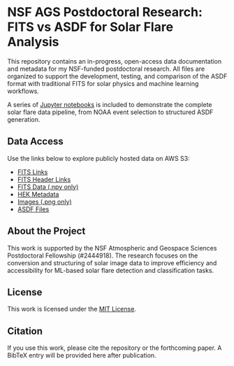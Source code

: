 # NSF AGS Postdoctoral Research: FITS vs ASDF for Solar Flare Analysis

This repository contains an in-progress, open-access data documentation and metadata for my NSF-funded postdoctoral research. All files are organized to support the development, testing, and comparison of the ASDF format with traditional FITS for solar physics and machine learning workflows.

A series of [Jupyter notebooks](jupyter_notebooks/) is included to demonstrate the complete solar flare data pipeline, from NOAA event selection to structured ASDF generation.

## Data Access

Use the links below to explore publicly hosted data on AWS S3:

- [FITS Links](/data_selection/all_downloadable_files/fits_links.md)
- [FITS Header Links](/data_selection/all_downloadable_files/header_links.md)
- [FITS Data (.npy only)](/data_selection/all_downloadable_files/data_links.md)
- [HEK Metadata](/data_selection/all_downloadable_files//hek_links.md)
- [Images (.png only)](/data_selection/all_downloadable_files/image_links.md)
- [ASDF Files](/data_selection/all_downloadable_files/asdf_links.md) 

## About the Project

This work is supported by the NSF Atmospheric and Geospace Sciences Postdoctoral Fellowship (#2444918). The research focuses on the conversion and structuring of solar image data to improve efficiency and accessibility for ML-based solar flare detection and classification tasks.

## License

This work is licensed under the [MIT License](LICENSE).

## Citation

If you use this work, please cite the repository or the forthcoming paper. A BibTeX entry will be provided here after publication.


